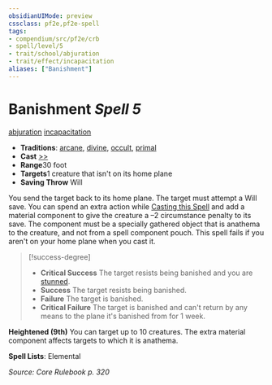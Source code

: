 ```yaml
---
obsidianUIMode: preview
cssclass: pf2e,pf2e-spell
tags:
- compendium/src/pf2e/crb
- spell/level/5
- trait/school/abjuration
- trait/effect/incapacitation
aliases: ["Banishment"]
---
```

# Banishment *Spell 5*   
[abjuration](abjuration.md)  [incapacitation](incapacitation.md)  

- **Traditions**: [arcane](arcane.md), [divine](divine.md), [occult](occult.md), [primal](primal.md)
- **Cast** [>>](chapter-9-playing-the-game.md#Actions "Two-Action") 
- **Range**30 foot
- **Targets**1 creature that isn't on its home plane
- **Saving Throw** Will

You send the target back to its home plane. The target must attempt a Will save. You can spend an extra action while [Casting this Spell](cast-a-spell.md) and add a material component to give the creature a –2 circumstance penalty to its save. The component must be a specially gathered object that is anathema to the creature, and not from a spell component pouch. This spell fails if you aren't on your home plane when you cast it.

> [!success-degree] 
> - **Critical Success** The target resists being banished and you are [stunned](conditions.md#Stunned).
> - **Success** The target resists being banished.
> - **Failure** The target is banished.
> - **Critical Failure** The target is banished and can't return by any means to the plane it's banished from for 1 week.

**Heightened (9th)** You can target up to 10 creatures. The extra material component affects targets to which it is anathema.

**Spell Lists**: Elemental

*Source: Core Rulebook p. 320*